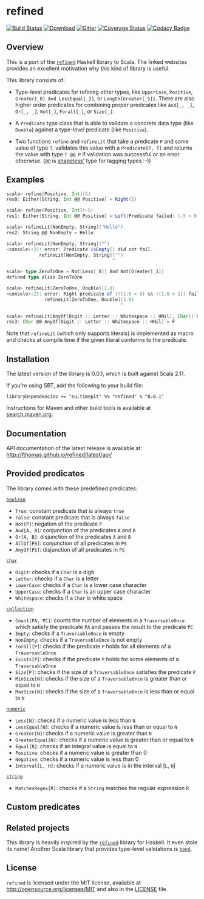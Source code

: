 # refined
[![Build Status](https://img.shields.io/travis/fthomas/refined.svg)](https://travis-ci.org/fthomas/refined)
[![Download](https://img.shields.io/maven-central/v/eu.timepit/refined_2.11.svg)][search.maven]
[![Gitter](https://img.shields.io/badge/GITTER-join%20chat-brightgreen.svg)](https://gitter.im/fthomas/refined?utm_source=badge&utm_medium=badge&utm_campaign=pr-badge&utm_content=badge)
[![Coverage Status](https://img.shields.io/coveralls/fthomas/refined/master.svg)](https://coveralls.io/r/fthomas/refined)
[![Codacy Badge](https://img.shields.io/codacy/e4f25ef2656e463e8fed3f4f9314abdb.svg)](https://www.codacy.com/app/fthomas/refined)

## Overview

This is a port of the [`refined`][refined.hs] Haskell library to Scala.
The linked websites provides an excellent motivation why this kind of library
is useful.

This library consists of:

* Type-level predicates for refining other types, like `UpperCase`, `Positive`,
  `Greater[_0] And LessEqual[_2]`, or `Length[Greater[_5]]`. There are also higher
  order predicates for combining proper predicates like `And[_, _]`, `Or[_, _]`,
  `Not[_]`, `Forall[_]`, or `Size[_]`.

* A `Predicate` type class that is able to validate a concrete data type (like `Double`)
  against a type-level predicate (like `Positive`).

* Two functions `refine` and `refineLit` that take a predicate `P` and some value
  of type `T`, validates this value with a `Predicate[P, T]` and returns the value
  with type `T @@ P` if validation was successful or an error otherwise.
  (`@@` is [shapeless'][shapeless] type for tagging types :-))

## Examples

```scala
scala> refine[Positive, Int](5)
res0: Either[String, Int @@ Positive] = Right(5)

scala> refine[Positive, Int](-5)
res1: Either[String, Int @@ Positive] = Left(Predicate failed: (-5 > 0).)

scala> refineLit[NonEmpty, String]("Hello")
res2: String @@ NonEmpty = Hello

scala> refineLit[NonEmpty, String]("")
<console>:27: error: Predicate isEmpty() did not fail.
            refineLit[NonEmpty, String]("")
                                       ^

scala> type ZeroToOne = Not[Less[_0]] And Not[Greater[_1]]
defined type alias ZeroToOne

scala> refineLit[ZeroToOne, Double](1.8)
<console>:27: error: Right predicate of (!(1.8 < 0) && !(1.8 > 1)) failed: Predicate (1.8 > 1) did not fail.
              refineLit[ZeroToOne, Double](1.8)
                                          ^

scala> refineLit[AnyOf[Digit :: Letter :: Whitespace :: HNil], Char]('F')
res3: Char @@ AnyOf[Digit :: Letter :: Whitespace :: HNil] = F
```

Note that `refineLit` (which only supports literals) is implemented as macro
and checks at compile time if the given literal conforms to the predicate.

## Installation

The latest version of the library is 0.0.1, which is built against Scala 2.11.

If you're using SBT, add the following to your build file:

    libraryDependencies += "eu.timepit" %% "refined" % "0.0.1"

Instructions for Maven and other build tools is available at [search.maven.org][search.maven].

## Documentation

API documentation of the latest release is available at:
http://fthomas.github.io/refined/latest/api/

## Provided predicates

The library comes with these predefined predicates:

[`boolean`](https://github.com/fthomas/refined/blob/master/src/main/scala/eu/timepit/refined/boolean.scala)

* `True`: constant predicate that is always `true`
* `False`: constant predicate that is always `false`
* `Not[P]`: negation of the predicate `P`
* `And[A, B]`: conjunction of the predicates `A` and `B`
* `Or[A, B]`: disjunction of the predicates `A` and `B`
* `AllOf[PS]`: conjunction of all predicates in `PS`
* `AnyOf[PS]`: disjunction of all predicates in `PS`

[`char`](https://github.com/fthomas/refined/blob/master/src/main/scala/eu/timepit/refined/char.scala)

* `Digit`: checks if a `Char` is a digit
* `Letter`: checks if a `Char` is a letter
* `LowerCase`: checks if a `Char` is a lower case character
* `UpperCase`: checks if a `Char` is an upper case character
* `Whitespace`: checks if a `Char` is white space

[`collection`](https://github.com/fthomas/refined/blob/master/src/main/scala/eu/timepit/refined/collection.scala)

* `Count[PA, PC]`: counts the number of elements in a `TraversableOnce` which
  satisfy the predicate `PA` and passes the result to the predicate `PC`
* `Empty`: checks if a `TraversableOnce` is empty
* `NonEmpty`: checks if a `TraversableOnce` is not empty
* `Forall[P]`: checks if the predicate `P` holds for all elements of a
  `TraversableOnce`
* `Exists[P]`: checks if the predicate `P` holds for some elements of a
  `TraversableOnce`
* `Size[P]`: checks if the size of a `TraversableOnce` satisfies the predicate `P`
* `MinSize[N]`: checks if the size of a `TraversableOnce` is greater than
  or equal to `N`
* `MaxSize[N]`: checks if the size of a `TraversableOnce` is less than
  or equal to `N`

[`numeric`](https://github.com/fthomas/refined/blob/master/src/main/scala/eu/timepit/refined/numeric.scala)

* `Less[N]`: checks if a numeric value is less than `N`
* `LessEqual[N]`: checks if a numeric value is less than or equal to `N`
* `Greater[N]`: checks if a numeric value is greater than `N`
* `GreaterEqual[N]`: checks if a numeric value is greater than or equal to `N`
* `Equal[N]`: checks if an integral value is equal to `N`
* `Positive`: checks if a numeric value is greater than 0
* `Negative`: checks if a numeric value is less than 0
* `Interval[L, H]`: checks if a numeric value is in the interval [`L`, `H`]

[`string`](https://github.com/fthomas/refined/blob/master/src/main/scala/eu/timepit/refined/string.scala)

* `MatchesRegex[R]`: checks if a `String` matches the regular expression `R`

## Custom predicates

## Related projects

This library is heavily inspired by the [`refined`][refined.hs] library for
Haskell. It even stole its name! Another Scala library that provides type-level
validations is [`bond`][bond].

## License

`refined` is licensed under the MIT license, available at http://opensource.org/licenses/MIT
and also in the [LICENSE](https://github.com/fthomas/refined/blob/master/LICENSE) file.

[bond]: https://github.com/fwbrasil/bond
[refined.hs]: http://nikita-volkov.github.io/refined
[search.maven]: http://search.maven.org/#search|ga|1|eu.timepit.refined
[shapeless]: https://github.com/milessabin/shapeless
